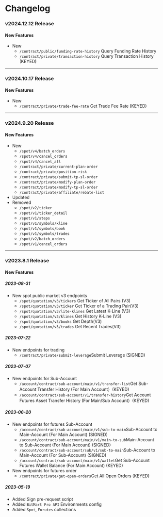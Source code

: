 # Changelog

### v2024.12.12 Release
#### New Features
- New
    - `/contract/public/funding-rate-history` Query Funding Rate History
    - `/contract/private/transaction-history` Query Transaction History (KEYED)

---


### v2024.10.17 Release
#### New Features
- New
    - `/contract/private/trade-fee-rate` Get Trade Fee Rate (KEYED)

---

### v2024.9.20 Release
#### New Features
- New
  - `/spot/v4/batch_orders`
  - `/spot/v4/cancel_orders`
  - `/spot/v4/cancel_all`
  - `/contract/private/current-plan-order`
  - `/contract/private/position-risk`
  - `/contract/private/submit-tp-sl-order`
  - `/contract/private/modify-plan-order`
  - `/contract/private/modify-tp-sl-order`
  - `/contract/private/affiliate/rebate-list`
- Updated
- Removed
  - `/spot/v2/ticker`
  - `/spot/v1/ticker_detail`
  - `/spot/v1/steps`
  - `/spot/v1/symbols/kline`
  - `/spot/v1/symbols/book`
  - `/spot/v1/symbols/trades`
  - `/spot/v2/batch_orders`
  - `/spot/v1/cancel_orders`

---

### v2023.8.1 Release
#### New Features
##### 2023-08-31
- New spot public market v3 endpoints
    - <code>/spot/quotation/v3/tickers</code> Get Ticker of All Pairs (V3)
    - <code>/spot/quotation/v3/ticker</code> Get Ticker of a Trading Pair(V3)
    - <code>/spot/quotation/v3/lite-klines</code> Get Latest K-Line (V3)
    - <code>/spot/quotation/v3/klines</code> Get History K-Line (V3)
    - <code>/spot/quotation/v3/books</code> Get Depth(V3)
    - <code>/spot/quotation/v3/trades</code> Get Recent Trades(V3)

##### 2023-07-22
- New endpoints for trading
    - <code>/contract/private/submit-leverage</code>Submit Leverage (SIGNED)

##### 2023-07-07
- New endpoints for Sub-Account
    - <code>/account/contract/sub-account/main/v1/transfer-list</code>Get Sub-Account Transfer History (For Main Account）(KEYED)
    - <code>/account/contract/sub-account/v1/transfer-history</code>Get Account Futures Asset Transfer History (For Main/Sub Account）(KEYED)

##### 2023-06-20
- New endpoints for futures Sub-Account
    - <code>/account/contract/sub-account/main/v1/sub-to-main</code>Sub-Account to Main-Account (For Main Account) (SIGNED)
    - <code>/account/contract/sub-account/main/v1/main-to-sub</code>Main-Account to Sub-Account (For Main Account) (SIGNED)
    - <code>/account/contract/sub-account/sub/v1/sub-to-main</code>Sub-Account to Main-Account (For Sub-Account) (SIGNED)
    - <code>/account/contract/sub-account/main/v1/wallet</code>Get Sub-Account Futures Wallet Balance (For Main Account) (KEYED)
- New endpoints for futures order
    - <code>/contract/private/get-open-orders</code>Get All Open Orders (KEYED)

##### 2023-05-19
- Added Sign pre-request script
- Added `BitMart Pro API` Environments config
- Added `Spot`, `Furutes` collections
